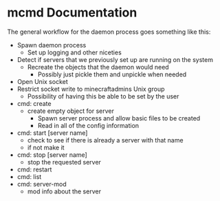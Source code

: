 # mcmd Documentation

The general workflow for the daemon process goes something like this:
- Spawn daemon process
  - Set up logging and other niceties
- Detect if servers that we previously set up are running on the system
  - Recreate the objects that the daemon would need
    - Possibly just pickle them and unpickle when needed
- Open Unix socket
- Restrict socket write to minecraftadmins Unix group
  - Possibility of having this be able to be set by the user
- cmd: create
  - create empty object for server
    - Spawn server process and allow basic files to be created
    - Read in all of the config information
- cmd: start [server name]
  - check to see if there is already a server with that name
  - if not make it
- cmd: stop [server name]
  - stop the requested server
- cmd: restart
- cmd: list
- cmd: server-mod
  - mod info about the server
